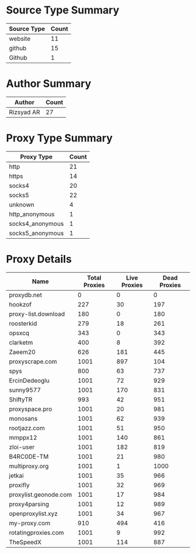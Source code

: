 # Source Type Summary

| Source Type | Count |
|-------------|-------|
| website | 11 |
| github | 15 |
| Github | 1 |


# Author Summary

| Author | Count |
|--------|-------|
| Rizsyad AR | 27 |


# Proxy Type Summary

| Proxy Type | Count |
|------------|-------|
| http | 21 |
| https | 14 |
| socks4 | 20 |
| socks5 | 22 |
| unknown | 4 |
| http_anonymous | 1 |
| socks4_anonymous | 1 |
| socks5_anonymous | 1 |


# Proxy Details

| Name | Total Proxies | Live Proxies | Dead Proxies |
|------|---------------|--------------|---------------|
| proxydb.net | 0 | 0 | 0 |
| hookzof | 227 | 30 | 197 |
| proxy-list.download | 180 | 0 | 180 |
| roosterkid | 279 | 18 | 261 |
| opsxcq | 343 | 0 | 343 |
| clarketm | 400 | 8 | 392 |
| Zaeem20 | 626 | 181 | 445 |
| proxyscrape.com | 1001 | 897 | 104 |
| spys | 800 | 63 | 737 |
| ErcinDedeoglu | 1001 | 72 | 929 |
| sunny9577 | 1001 | 170 | 831 |
| ShiftyTR | 993 | 42 | 951 |
| proxyspace.pro | 1001 | 20 | 981 |
| monosans | 1001 | 62 | 939 |
| rootjazz.com | 1001 | 51 | 950 |
| mmppx12 | 1001 | 140 | 861 |
| zloi-user | 1001 | 182 | 819 |
| B4RC0DE-TM | 1001 | 21 | 980 |
| multiproxy.org | 1001 | 1 | 1000 |
| jetkai | 1001 | 35 | 966 |
| proxifly | 1001 | 32 | 969 |
| proxylist.geonode.com | 1001 | 17 | 984 |
| proxy4parsing | 1001 | 12 | 989 |
| openproxylist.xyz | 1001 | 34 | 967 |
| my-proxy.com | 910 | 494 | 416 |
| rotatingproxies.com | 1001 | 9 | 992 |
| TheSpeedX | 1001 | 114 | 887 |
